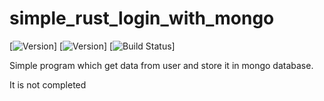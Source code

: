 # simple_rust_login_with_mongo

[![Version](https://img.shields.io/badge/work-inprogress-yellow.svg)]
[![Version](https://img.shields.io/badge/version-0.0.1-blue.svg)]
[![Build Status](https://img.shields.io/badge/build-failing-red.svg)]

Simple program which get data from user and store it in mongo database.

It is not completed
